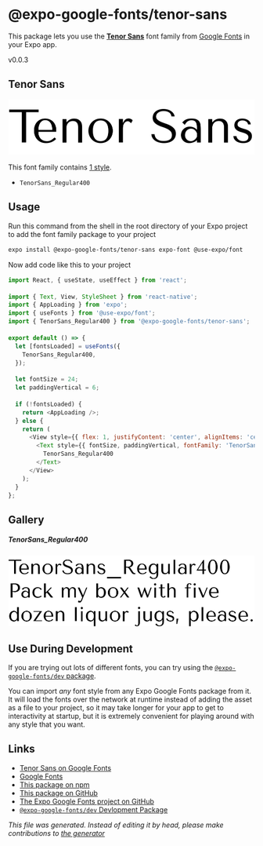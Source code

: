 # @expo-google-fonts/tenor-sans

This package lets you use the [**Tenor Sans**](https://fonts.google.com/specimen/Tenor+Sans) font family from [Google Fonts](https://fonts.google.com/) in your Expo app.

v0.0.3

## Tenor Sans

![Tenor Sans](./font-family.png)

This font family contains [1 style](#gallery).

- `TenorSans_Regular400`

## Usage

Run this command from the shell in the root directory of your Expo project to add the font family package to your project
```sh
expo install @expo-google-fonts/tenor-sans expo-font @use-expo/font
```

Now add code like this to your project
```js
import React, { useState, useEffect } from 'react';

import { Text, View, StyleSheet } from 'react-native';
import { AppLoading } from 'expo';
import { useFonts } from '@use-expo/font';
import { TenorSans_Regular400 } from '@expo-google-fonts/tenor-sans';

export default () => {
  let [fontsLoaded] = useFonts({
    TenorSans_Regular400,
  });

  let fontSize = 24;
  let paddingVertical = 6;

  if (!fontsLoaded) {
    return <AppLoading />;
  } else {
    return (
      <View style={{ flex: 1, justifyContent: 'center', alignItems: 'center' }}>
        <Text style={{ fontSize, paddingVertical, fontFamily: 'TenorSans_Regular400' }}>
          TenorSans_Regular400
        </Text>
      </View>
    );
  }
};

```

## Gallery

##### TenorSans_Regular400
![TenorSans_Regular400](./8282a828e14c73c12ba9034180b4a4840baca4c02a86359f63143806dcc81f23.ttf.png)


## Use During Development

If you are trying out lots of different fonts, you can try using the [`@expo-google-fonts/dev` package](https://github.com/expo/google-fonts/tree/master/font-packages/dev#readme).

You can import *any* font style from any Expo Google Fonts package from it. It will load the fonts
over the network at runtime instead of adding the asset as a file to your project, so it may take longer
for your app to get to interactivity at startup, but it is extremely convenient
for playing around with any style that you want.

## Links

- [Tenor Sans on Google Fonts](https://fonts.google.com/specimen/Tenor+Sans)
- [Google Fonts](https://fonts.google.com/)
- [This package on npm](https://www.npmjs.com/package/@expo-google-fonts/tenor-sans)
- [This package on GitHub](https://github.com/expo/google-fonts/tree/master/font-packages/tenor-sans)
- [The Expo Google Fonts project on GitHub](https://github.com/expo/google-fonts)
- [`@expo-google-fonts/dev` Devlopment Package](https://github.com/expo/google-fonts/tree/master/font-packages/dev)


*This file was generated. Instead of editing it by head, please make contributions to [the generator](https://github.com/expo/google-fonts/tree/master/packages/generator)*
